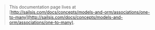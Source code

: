 > This documentation page lives at [http://sailsjs.com/docs/concepts/models-and-orm/associations/one-to-many](http://sailsjs.com/docs/concepts/models-and-orm/associations/one-to-many).
